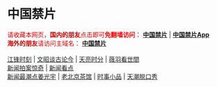 # 中国禁片
<span  style="color:#CC0000;">请收藏本网页，<b>国内的朋友</b>点击即可<b><span style="color:red;">免翻墙访问</span></b>：</span>
<b><a href="https://aa513.tk/">中国禁片</a></b> | <b><a href="https://aa513.tk/break-gfw/">中国禁片App</a></b>
</br>
<span  style="color:#CC0000;"><b>海外的朋友</b>请访问主域名：</span>
<b><a href="https://jinpian.org/">中国禁片</a></b>
</br></br>
<span><a href="https://aa513.tk/author/jiangfeng/">江锋时刻</a></span> | <span><a href="https://aa513.tk/author/wenzhao/">文昭谈古论今</a></span> | <span><a href="https://aa513.tk/author/zhangtianliang/">天亮时分</a></span> | <span><a href="https://aa513.tk/category/political/weiyu/">薇羽看世間</a></span>
</br>
<span><a href="https://aa513.tk/author/dayu/">新闻拍案惊奇</a></span> | <span><a href="https://aa513.tk/author/limuyang/">新闻看点</a></span>
</br>
<span><a href="https://aa513.tk/author/jiangguangyu/">新闻最潮点姜光宇</a></span> | <span><a href="https://aa513.tk/author/chaguan/">老北京茶馆</a></span> | <span><a href="https://aa513.tk/category/movie/duanju/">时事小品</a></span> | <span><a href="https://aa513.tk/author/tianchao/">天潮脱口秀</a></span>
</br>

</br>
